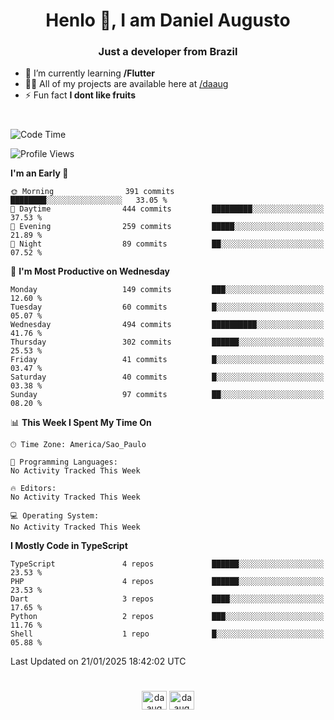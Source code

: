 <h1 align="center">Henlo 👋, I am Daniel Augusto</h1>
<h3 align="center">Just a developer from Brazil</h3>

- 🌱 I’m currently learning **/Flutter**
- 👨‍💻 All of my projects are available here at [/daaug](https://github.com/daaug)
- ⚡ Fun fact **I dont like fruits** 
<h1></h1>

<!--START_SECTION:waka-->
![Code Time](http://img.shields.io/badge/Code%20Time-37%20hrs%2017%20mins-blue)

![Profile Views](http://img.shields.io/badge/Profile%20Views-0-blue)

**I'm an Early 🐤** 

```text
🌞 Morning                391 commits         ████████░░░░░░░░░░░░░░░░░   33.05 % 
🌆 Daytime                444 commits         █████████░░░░░░░░░░░░░░░░   37.53 % 
🌃 Evening                259 commits         █████░░░░░░░░░░░░░░░░░░░░   21.89 % 
🌙 Night                  89 commits          ██░░░░░░░░░░░░░░░░░░░░░░░   07.52 % 
```
📅 **I'm Most Productive on Wednesday** 

```text
Monday                   149 commits         ███░░░░░░░░░░░░░░░░░░░░░░   12.60 % 
Tuesday                  60 commits          █░░░░░░░░░░░░░░░░░░░░░░░░   05.07 % 
Wednesday                494 commits         ██████████░░░░░░░░░░░░░░░   41.76 % 
Thursday                 302 commits         ██████░░░░░░░░░░░░░░░░░░░   25.53 % 
Friday                   41 commits          █░░░░░░░░░░░░░░░░░░░░░░░░   03.47 % 
Saturday                 40 commits          █░░░░░░░░░░░░░░░░░░░░░░░░   03.38 % 
Sunday                   97 commits          ██░░░░░░░░░░░░░░░░░░░░░░░   08.20 % 
```


📊 **This Week I Spent My Time On** 

```text
🕑︎ Time Zone: America/Sao_Paulo

💬 Programming Languages: 
No Activity Tracked This Week

🔥 Editors: 
No Activity Tracked This Week

💻 Operating System: 
No Activity Tracked This Week
```

**I Mostly Code in TypeScript** 

```text
TypeScript               4 repos             ██████░░░░░░░░░░░░░░░░░░░   23.53 % 
PHP                      4 repos             ██████░░░░░░░░░░░░░░░░░░░   23.53 % 
Dart                     3 repos             ████░░░░░░░░░░░░░░░░░░░░░   17.65 % 
Python                   2 repos             ███░░░░░░░░░░░░░░░░░░░░░░   11.76 % 
Shell                    1 repo              █░░░░░░░░░░░░░░░░░░░░░░░░   05.88 % 
```




 Last Updated on 21/01/2025 18:42:02 UTC
<!--END_SECTION:waka-->

<h1></h1>
<p align="center">
<a href="https://linkedin.com/in/daaug" target="blank"><img align="center" src="https://raw.githubusercontent.com/rahuldkjain/github-profile-readme-generator/master/src/images/icons/Social/linked-in-alt.svg" alt="daaug" height="30" width="40" /></a> 
<a href="https://www.hackerrank.com/daaug" target="blank"><img align="center" src="https://raw.githubusercontent.com/rahuldkjain/github-profile-readme-generator/master/src/images/icons/Social/hackerrank.svg" alt="daaug" height="30" width="40" /></a>
</p>
